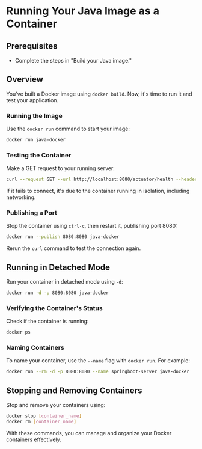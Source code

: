
# Running Your Java Image as a Container

## Prerequisites
- Complete the steps in "Build your Java image."

## Overview
You've built a Docker image using `docker build`. Now, it's time to run it and test your application.

### Running the Image
Use the `docker run` command to start your image:

```bash
docker run java-docker
```

### Testing the Container
Make a GET request to your running server:

```bash
curl --request GET --url http://localhost:8080/actuator/health --header 'content-type: application/json'
```

If it fails to connect, it's due to the container running in isolation, including networking.

### Publishing a Port
Stop the container using `ctrl-c`, then restart it, publishing port 8080:

```bash
docker run --publish 8080:8080 java-docker
```

Rerun the `curl` command to test the connection again.

## Running in Detached Mode
Run your container in detached mode using `-d`:

```bash
docker run -d -p 8080:8080 java-docker
```

### Verifying the Container's Status
Check if the container is running:

```bash
docker ps
```

### Naming Containers
To name your container, use the `--name` flag with `docker run`. For example:

```bash
docker run --rm -d -p 8080:8080 --name springboot-server java-docker
```

## Stopping and Removing Containers
Stop and remove your containers using:

```bash
docker stop [container_name]
docker rm [container_name]
```

With these commands, you can manage and organize your Docker containers effectively.
